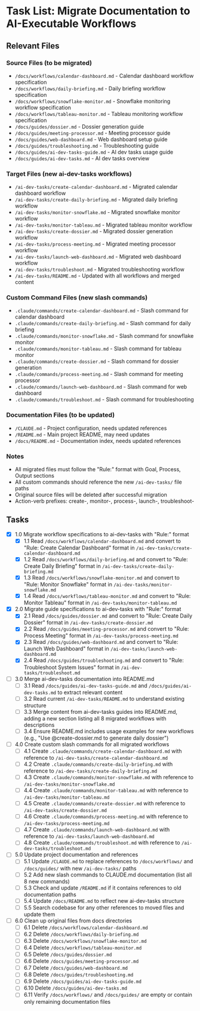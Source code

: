 # Task List: Migrate Documentation to AI-Executable Workflows

## Relevant Files

### Source Files (to be migrated)
- `/docs/workflows/calendar-dashboard.md` - Calendar dashboard workflow specification
- `/docs/workflows/daily-briefing.md` - Daily briefing workflow specification
- `/docs/workflows/snowflake-monitor.md` - Snowflake monitoring workflow specification
- `/docs/workflows/tableau-monitor.md` - Tableau monitoring workflow specification
- `/docs/guides/dossier.md` - Dossier generation guide
- `/docs/guides/meeting-processor.md` - Meeting processor guide
- `/docs/guides/web-dashboard.md` - Web dashboard setup guide
- `/docs/guides/troubleshooting.md` - Troubleshooting guide
- `/docs/guides/ai-dev-tasks-guide.md` - AI dev tasks usage guide
- `/docs/guides/ai-dev-tasks.md` - AI dev tasks overview

### Target Files (new ai-dev-tasks workflows)
- `/ai-dev-tasks/create-calendar-dashboard.md` - Migrated calendar dashboard workflow
- `/ai-dev-tasks/create-daily-briefing.md` - Migrated daily briefing workflow
- `/ai-dev-tasks/monitor-snowflake.md` - Migrated snowflake monitor workflow
- `/ai-dev-tasks/monitor-tableau.md` - Migrated tableau monitor workflow
- `/ai-dev-tasks/create-dossier.md` - Migrated dossier generation workflow
- `/ai-dev-tasks/process-meeting.md` - Migrated meeting processor workflow
- `/ai-dev-tasks/launch-web-dashboard.md` - Migrated web dashboard workflow
- `/ai-dev-tasks/troubleshoot.md` - Migrated troubleshooting workflow
- `/ai-dev-tasks/README.md` - Updated with all workflows and merged content

### Custom Command Files (new slash commands)
- `.claude/commands/create-calendar-dashboard.md` - Slash command for calendar dashboard
- `.claude/commands/create-daily-briefing.md` - Slash command for daily briefing
- `.claude/commands/monitor-snowflake.md` - Slash command for snowflake monitor
- `.claude/commands/monitor-tableau.md` - Slash command for tableau monitor
- `.claude/commands/create-dossier.md` - Slash command for dossier generation
- `.claude/commands/process-meeting.md` - Slash command for meeting processor
- `.claude/commands/launch-web-dashboard.md` - Slash command for web dashboard
- `.claude/commands/troubleshoot.md` - Slash command for troubleshooting

### Documentation Files (to be updated)
- `/CLAUDE.md` - Project configuration, needs updated references
- `/README.md` - Main project README, may need updates
- `/docs/README.md` - Documentation index, needs updated references

### Notes
- All migrated files must follow the "Rule:" format with Goal, Process, Output sections
- All custom commands should reference the new `/ai-dev-tasks/` file paths
- Original source files will be deleted after successful migration
- Action-verb prefixes: create-, monitor-, process-, launch-, troubleshoot-

## Tasks

- [x] 1.0 Migrate workflow specifications to ai-dev-tasks with "Rule:" format
  - [x] 1.1 Read `/docs/workflows/calendar-dashboard.md` and convert to "Rule: Create Calendar Dashboard" format in `/ai-dev-tasks/create-calendar-dashboard.md`
  - [x] 1.2 Read `/docs/workflows/daily-briefing.md` and convert to "Rule: Create Daily Briefing" format in `/ai-dev-tasks/create-daily-briefing.md`
  - [x] 1.3 Read `/docs/workflows/snowflake-monitor.md` and convert to "Rule: Monitor Snowflake" format in `/ai-dev-tasks/monitor-snowflake.md`
  - [x] 1.4 Read `/docs/workflows/tableau-monitor.md` and convert to "Rule: Monitor Tableau" format in `/ai-dev-tasks/monitor-tableau.md`

- [x] 2.0 Migrate guide specifications to ai-dev-tasks with "Rule:" format
  - [x] 2.1 Read `/docs/guides/dossier.md` and convert to "Rule: Create Daily Dossier" format in `/ai-dev-tasks/create-dossier.md`
  - [x] 2.2 Read `/docs/guides/meeting-processor.md` and convert to "Rule: Process Meeting" format in `/ai-dev-tasks/process-meeting.md`
  - [x] 2.3 Read `/docs/guides/web-dashboard.md` and convert to "Rule: Launch Web Dashboard" format in `/ai-dev-tasks/launch-web-dashboard.md`
  - [x] 2.4 Read `/docs/guides/troubleshooting.md` and convert to "Rule: Troubleshoot System Issues" format in `/ai-dev-tasks/troubleshoot.md`

- [ ] 3.0 Merge ai-dev-tasks documentation into README.md
  - [ ] 3.1 Read `/docs/guides/ai-dev-tasks-guide.md` and `/docs/guides/ai-dev-tasks.md` to extract relevant content
  - [ ] 3.2 Read current `/ai-dev-tasks/README.md` to understand existing structure
  - [ ] 3.3 Merge content from ai-dev-tasks guides into README.md, adding a new section listing all 8 migrated workflows with descriptions
  - [ ] 3.4 Ensure README.md includes usage examples for new workflows (e.g., "Use @create-dossier.md to generate daily dossier")

- [ ] 4.0 Create custom slash commands for all migrated workflows
  - [ ] 4.1 Create `.claude/commands/create-calendar-dashboard.md` with reference to `/ai-dev-tasks/create-calendar-dashboard.md`
  - [ ] 4.2 Create `.claude/commands/create-daily-briefing.md` with reference to `/ai-dev-tasks/create-daily-briefing.md`
  - [ ] 4.3 Create `.claude/commands/monitor-snowflake.md` with reference to `/ai-dev-tasks/monitor-snowflake.md`
  - [ ] 4.4 Create `.claude/commands/monitor-tableau.md` with reference to `/ai-dev-tasks/monitor-tableau.md`
  - [ ] 4.5 Create `.claude/commands/create-dossier.md` with reference to `/ai-dev-tasks/create-dossier.md`
  - [ ] 4.6 Create `.claude/commands/process-meeting.md` with reference to `/ai-dev-tasks/process-meeting.md`
  - [ ] 4.7 Create `.claude/commands/launch-web-dashboard.md` with reference to `/ai-dev-tasks/launch-web-dashboard.md`
  - [ ] 4.8 Create `.claude/commands/troubleshoot.md` with reference to `/ai-dev-tasks/troubleshoot.md`

- [ ] 5.0 Update project documentation and references
  - [ ] 5.1 Update `/CLAUDE.md` to replace references to `/docs/workflows/` and `/docs/guides/` with new `/ai-dev-tasks/` paths
  - [ ] 5.2 Add new slash commands to CLAUDE.md documentation (list all 8 new commands)
  - [ ] 5.3 Check and update `/README.md` if it contains references to old documentation paths
  - [ ] 5.4 Update `/docs/README.md` to reflect new ai-dev-tasks structure
  - [ ] 5.5 Search codebase for any other references to moved files and update them

- [ ] 6.0 Clean up original files from docs directories
  - [ ] 6.1 Delete `/docs/workflows/calendar-dashboard.md`
  - [ ] 6.2 Delete `/docs/workflows/daily-briefing.md`
  - [ ] 6.3 Delete `/docs/workflows/snowflake-monitor.md`
  - [ ] 6.4 Delete `/docs/workflows/tableau-monitor.md`
  - [ ] 6.5 Delete `/docs/guides/dossier.md`
  - [ ] 6.6 Delete `/docs/guides/meeting-processor.md`
  - [ ] 6.7 Delete `/docs/guides/web-dashboard.md`
  - [ ] 6.8 Delete `/docs/guides/troubleshooting.md`
  - [ ] 6.9 Delete `/docs/guides/ai-dev-tasks-guide.md`
  - [ ] 6.10 Delete `/docs/guides/ai-dev-tasks.md`
  - [ ] 6.11 Verify `/docs/workflows/` and `/docs/guides/` are empty or contain only remaining documentation files
